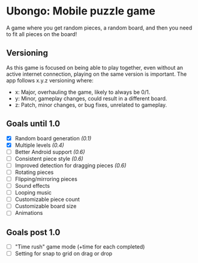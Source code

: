 # Ubongo: Mobile puzzle game

A game where you get random pieces, a random board, and then you need to fit all pieces on the board!

## Versioning

As this game is focused on being able to play together, even without an active internet connection, playing on the same
version is important. The app follows x.y.z versioning where:

* x: Major, overhauling the game, likely to always be 0/1.
* y: Minor, gameplay changes, could result in a different board.
* z: Patch, minor changes, or bug fixes, unrelated to gameplay.

## Goals until 1.0

* [x] Random board generation *(0.1)*
* [x] Multiple levels *(0.4)*
* [ ] Better Android support *(0.6)*
* [ ] Consistent piece style *(0.6)*
* [ ] Improved detection for dragging pieces *(0.6)*
* [ ] Rotating pieces
* [ ] Flipping/mirroring pieces
* [ ] Sound effects
* [ ] Looping music
* [ ] Customizable piece count
* [ ] Customizable board size
* [ ] Animations

## Goals post 1.0

* [ ] "Time rush" game mode (+time for each completed)
* [ ] Setting for snap to grid on drag or drop